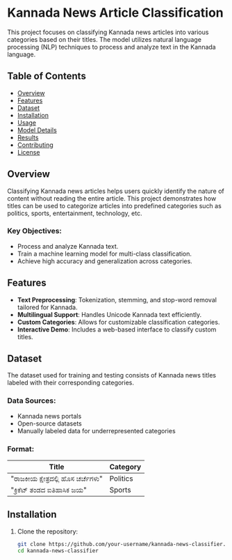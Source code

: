 # Kannada News Article Classification

This project focuses on classifying Kannada news articles into various categories based on their titles. The model utilizes natural language processing (NLP) techniques to process and analyze text in the Kannada language.

## Table of Contents

- [Overview](#overview)
- [Features](#features)
- [Dataset](#dataset)
- [Installation](#installation)
- [Usage](#usage)
- [Model Details](#model-details)
- [Results](#results)
- [Contributing](#contributing)
- [License](#license)

## Overview

Classifying Kannada news articles helps users quickly identify the nature of content without reading the entire article. This project demonstrates how titles can be used to categorize articles into predefined categories such as politics, sports, entertainment, technology, etc.

### Key Objectives:
- Process and analyze Kannada text.
- Train a machine learning model for multi-class classification.
- Achieve high accuracy and generalization across categories.

## Features

- **Text Preprocessing**: Tokenization, stemming, and stop-word removal tailored for Kannada.
- **Multilingual Support**: Handles Unicode Kannada text efficiently.
- **Custom Categories**: Allows for customizable classification categories.
- **Interactive Demo**: Includes a web-based interface to classify custom titles.

## Dataset

The dataset used for training and testing consists of Kannada news titles labeled with their corresponding categories.

### Data Sources:
- Kannada news portals
- Open-source datasets
- Manually labeled data for underrepresented categories

### Format:
| Title                             | Category       |
|-----------------------------------|----------------|
| "ರಾಜಕೀಯ ಕ್ಷೇತ್ರದಲ್ಲಿ ಹೊಸ ಚರ್ಚೆಗಳು" | Politics       |
| "ಕ್ರಿಕೆಟ್ ತಂಡದ ಐತಿಹಾಸಿಕ ಜಯ"       | Sports         |

## Installation

1. Clone the repository:
   ```bash
   git clone https://github.com/your-username/kannada-news-classifier.git
   cd kannada-news-classifier
